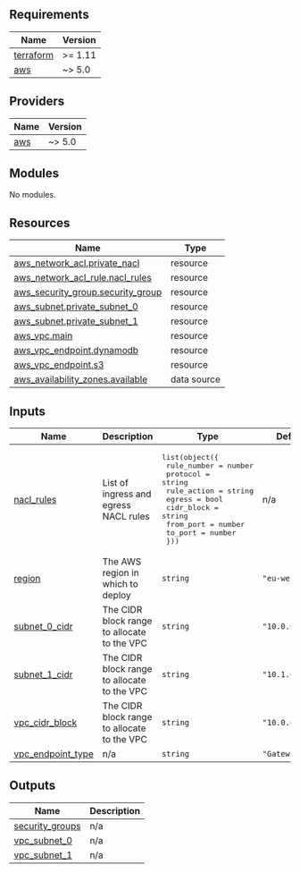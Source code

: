 <!-- BEGIN_TF_DOCS -->
## Requirements

| Name | Version |
|------|---------|
| <a name="requirement_terraform"></a> [terraform](#requirement\_terraform) | >= 1.11 |
| <a name="requirement_aws"></a> [aws](#requirement\_aws) | ~> 5.0 |

## Providers

| Name | Version |
|------|---------|
| <a name="provider_aws"></a> [aws](#provider\_aws) | ~> 5.0 |

## Modules

No modules.

## Resources

| Name | Type |
|------|------|
| [aws_network_acl.private_nacl](https://registry.terraform.io/providers/hashicorp/aws/latest/docs/resources/network_acl) | resource |
| [aws_network_acl_rule.nacl_rules](https://registry.terraform.io/providers/hashicorp/aws/latest/docs/resources/network_acl_rule) | resource |
| [aws_security_group.security_group](https://registry.terraform.io/providers/hashicorp/aws/latest/docs/resources/security_group) | resource |
| [aws_subnet.private_subnet_0](https://registry.terraform.io/providers/hashicorp/aws/latest/docs/resources/subnet) | resource |
| [aws_subnet.private_subnet_1](https://registry.terraform.io/providers/hashicorp/aws/latest/docs/resources/subnet) | resource |
| [aws_vpc.main](https://registry.terraform.io/providers/hashicorp/aws/latest/docs/resources/vpc) | resource |
| [aws_vpc_endpoint.dynamodb](https://registry.terraform.io/providers/hashicorp/aws/latest/docs/resources/vpc_endpoint) | resource |
| [aws_vpc_endpoint.s3](https://registry.terraform.io/providers/hashicorp/aws/latest/docs/resources/vpc_endpoint) | resource |
| [aws_availability_zones.available](https://registry.terraform.io/providers/hashicorp/aws/latest/docs/data-sources/availability_zones) | data source |

## Inputs

| Name | Description | Type | Default | Required |
|------|-------------|------|---------|:--------:|
| <a name="input_nacl_rules"></a> [nacl\_rules](#input\_nacl\_rules) | List of ingress and egress NACL rules | <pre>list(object({<br/>    rule_number = number<br/>    protocol    = string<br/>    rule_action = string<br/>    egress      = bool<br/>    cidr_block  = string<br/>    from_port   = number<br/>    to_port     = number<br/>  }))</pre> | n/a | yes |
| <a name="input_region"></a> [region](#input\_region) | The AWS region in which to deploy | `string` | `"eu-west-2"` | no |
| <a name="input_subnet_0_cidr"></a> [subnet\_0\_cidr](#input\_subnet\_0\_cidr) | The CIDR block range to allocate to the VPC | `string` | `"10.0.0.0/24"` | no |
| <a name="input_subnet_1_cidr"></a> [subnet\_1\_cidr](#input\_subnet\_1\_cidr) | The CIDR block range to allocate to the VPC | `string` | `"10.1.0.0/24"` | no |
| <a name="input_vpc_cidr_block"></a> [vpc\_cidr\_block](#input\_vpc\_cidr\_block) | The CIDR block range to allocate to the VPC | `string` | `"10.0.0.0/16"` | no |
| <a name="input_vpc_endpoint_type"></a> [vpc\_endpoint\_type](#input\_vpc\_endpoint\_type) | n/a | `string` | `"Gateway"` | no |

## Outputs

| Name | Description |
|------|-------------|
| <a name="output_security_groups"></a> [security\_groups](#output\_security\_groups) | n/a |
| <a name="output_vpc_subnet_0"></a> [vpc\_subnet\_0](#output\_vpc\_subnet\_0) | n/a |
| <a name="output_vpc_subnet_1"></a> [vpc\_subnet\_1](#output\_vpc\_subnet\_1) | n/a |
<!-- END_TF_DOCS -->